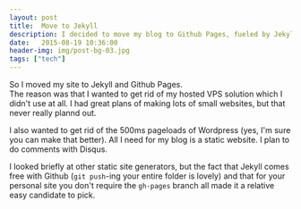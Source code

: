 ```yaml
---
layout: post
title:  Move to Jekyll
description: I decided to move my blog to Github Pages, fueled by Jekyll.
date:   2015-08-19 10:36:00
header-img: img/post-bg-03.jpg
tags: ["tech"]
---
```

So I moved my site to Jekyll and Github Pages.  
The reason was that I wanted to get rid of my hosted VPS solution which I didn't use at all.
I had great plans of making lots of small websites, but that never really plannd out.

I also wanted to get rid of the 500ms pageloads of Wordpress (yes, I'm sure you can make that better).
All I need for my blog is a static website. I plan to do comments with Disqus.

I looked briefly at other static site generators, but the fact that Jekyll comes free with 
Github (`git push`-ing your entire folder is lovely) and that for your personal site you don't 
require the `gh-pages` branch all made it a relative easy candidate to pick.